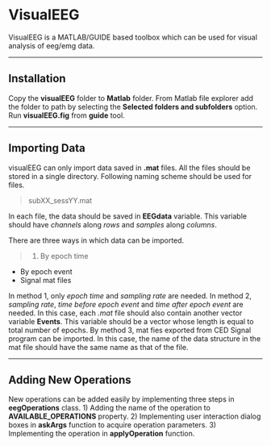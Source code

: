 # VisualEEG
VisualEEG is a MATLAB/GUIDE based toolbox which can be used for visual analysis of eeg/emg data.

---

## Installation
Copy the **visualEEG** folder to **Matlab** folder. From Matlab file explorer add the folder to path by selecting the **Selected folders and subfolders** option. Run **visualEEG.fig** from **guide** tool.

---

## Importing Data
visualEEG can only import data saved in **.mat** files. All the files should be stored in a single directory. Following naming scheme should be used for files.

> subXX_sessYY.mat

In each file, the data should be saved in **EEGdata** variable. This variable should have *channels* along *rows* and *samples* along *columns*.

There are three ways in which data can be imported.
> 1.  By epoch time
* By epoch event
* Signal mat files

In method 1, only *epoch time* and *sampling rate* are needed. In method 2, *sampling rate*, *time before epoch event* and *time after epoch event* are needed. In this case, each *.mat* file should also contain another vector variable **Events**. This variable should be a vector whose length is equal to total number of epochs. By method 3, mat fies exported from CED Signal program can be imported. In this case, the name of the data structure in the mat file should have the same name as that of the file.

---

## Adding New Operations
New operations can be added easily by implementing three steps in **eegOperations** class. 1) Adding the name of the operation to **AVAILABLE_OPERATIONS** property. 2) Implementing user interaction dialog boxes in **askArgs** function to acquire operation parameters. 3) Implementing the operation in **applyOperation** function.
